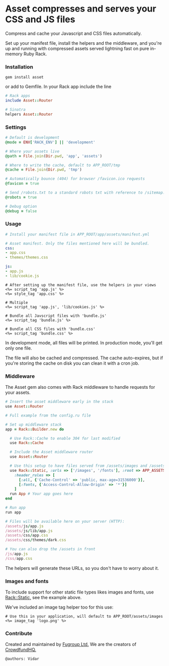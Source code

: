# Asset compresses and serves your CSS and JS files

Compress and cache your Javascript and CSS files automatically.

Set up your manifest file, install the helpers and the middleware, and you're up and running with compressed assets served lightning fast on pure in-memory Ruby Rack.

### Installation
```
gem install asset
```
or add to Gemfile. In your Rack app include the line
```ruby
# Rack apps
include Asset::Router

# Sinatra
helpers Asset::Router
```

### Settings
```ruby
# Default is development
@mode = ENV['RACK_ENV'] || 'development'

# Where your assets live
@path = File.join(Dir.pwd, 'app', 'assets')

# Where to write the cache, default to APP_ROOT/tmp
@cache = File.join(Dir.pwd, 'tmp')

# Automatically bounce (404) for browser /favicon.ico requests
@favicon = true

# Send /robots.txt to a standard robots txt with reference to /sitemap.xml
@robots = true

# Debug option
@debug = false
```

### Usage
```yaml
# Install your manifest file in APP_ROOT/app/assets/manifest.yml

# Asset manifest. Only the files mentioned here will be bundled.
css:
- app.css
- themes/themes.css

js:
- app.js
- lib/cookie.js
```

```erb
# After setting up the manifest file, use the helpers in your views
<%= script_tag 'app.js' %>
<%= style_tag 'app.css' %>

# Multiple
<%= script_tag 'app.js', 'lib/cookies.js' %>

# Bundle all Javscript files with 'bundle.js'
<%= script_tag 'bundle.js' %>

# Bundle all CSS files with 'bundle.css'
<%= script_tag 'bundle.css' %>
```

In development mode, all files will be printed. In production mode, you'll get only one file.

The file will also be cached and compressed. The cache auto-expires, but if you're storing the cache on disk you can clean it with a cron job.

### Middleware

The Asset gem also comes with Rack middleware to handle requests for your assets.

```ruby
# Insert the asset middleware early in the stack
use Asset::Router

# Full example from the config.ru file

# Set up middleware stack
app = Rack::Builder.new do

  # Use Rack::Cache to enable 304 for last modified
  use Rack::Cache

  # Include the Asset middleware router
  use Asset::Router

  # Use this setup to have files served from /assets/images and /assets/fonts
  use Rack::Static, :urls => ['/images', '/fonts'], :root => APP_ASSETS,
    :header_rules => [
      [:all, {'Cache-Control' => 'public, max-age=31536000'}],
      [:fonts, {'Access-Control-Allow-Origin' => '*'}]
    ]
  run App # Your app goes here
end

# Run app
run app

# Files will be available here on your server (HTTP):
/assets/js/app.js
/assets/js/lib/app.js
/assets/css/app.css
/assets/css/themes/dark.css

# You can also drop the /assets in front
/js/app.js
/css/app.css
```

The helpers will generate these URLs, so you don't have to worry about it.

### Images and fonts

To include support for other static file types likes images and fonts, use [Rack::Static,](https://github.com/rack/rack/blob/master/lib/rack/static.rb) see the example above.


We've included an image tag helper too for this use:
```erb
# Use this in your application, will default to APP_ROOT/assets/images
<%= image_tag 'logo.png' %>
```

### Contribute

Created and maintained by [Fugroup Ltd.](https://www.fugroup.net) We are the creators of [CrowdfundHQ.](https://crowdfundhq.com)

`@authors: Vidar`
